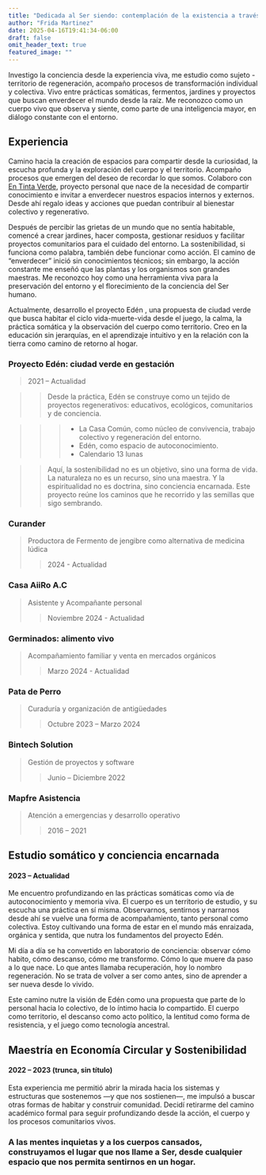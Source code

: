 ```yaml
---
title: "Dedicada al Ser siendo: contemplación de la existencia a través de la naturaleza."
author: "Frida Martinez"
date: 2025-04-16T19:41:34-06:00
draft: false
omit_header_text: true
featured_image: ""
---
```


Investigo la conciencia desde la experiencia viva, me estudio como sujeto - territorio de regeneración, acompaño procesos de transformación individual y colectiva.
Vivo entre prácticas somáticas, fermentos, jardines y proyectos que buscan enverdecer el mundo desde la raíz.
Me reconozco como un cuerpo vivo que observa y siente, como parte de una inteligencia mayor, en diálogo constante con el entorno.


## Experiencia

Camino hacia la creación de espacios para compartir desde la curiosidad, la escucha profunda y la exploración del cuerpo y el territorio. Acompaño procesos que emergen del deseo de recordar lo que somos. Colaboro con [En Tinta Verde](https://entintaverde.org/), proyecto personal que nace de la necesidad de compartir conocimiento e invitar a enverdecer nuestros espacios internos y externos. Desde ahí regalo ideas y acciones que puedan contribuir al bienestar colectivo y regenerativo.

Después de percibir las grietas de un mundo que no sentía habitable, comencé a crear jardines, hacer composta, gestionar residuos y facilitar proyectos comunitarios para el cuidado del entorno. La sostenibilidad, si funciona como palabra, también debe funcionar como acción. El camino de “enverdecer” inició sin conocimientos técnicos; sin embargo, la acción constante me enseñó que las plantas y los organismos son grandes maestras. Me reconozco hoy como una herramienta viva para la preservación del entorno y el florecimiento de la conciencia del Ser humano.

Actualmente, desarrollo el proyecto Edén , una propuesta de ciudad verde que busca habitar el ciclo vida-muerte-vida desde el juego, la calma, la práctica somática y la observación del cuerpo como territorio. Creo en la educación sin jerarquías, en el aprendizaje intuitivo y en la relación con la tierra como camino de retorno al hogar.


### Proyecto Edén: ciudad verde en gestación
>  2021 – Actualidad

>>Desde la práctica, Edén se construye como un tejido de proyectos regenerativos: educativos, ecológicos, comunitarios y de conciencia.

>>> - La Casa Común, como núcleo de convivencia, trabajo colectivo y regeneración del entorno.
>>> - Edén, como espacio de autoconocimiento.
>>> - Calendario 13 lunas 
 
>> Aquí, la sostenibilidad no es un objetivo, sino una forma de vida. La naturaleza no es un recurso, sino una maestra. Y la espiritualidad no es doctrina, sino conciencia encarnada. Este proyecto reúne los caminos que he recorrido y las semillas que sigo sembrando.

### Curander
> Productora de Fermento de jengibre como alternativa de medicina lúdica 
>> 2024 - Actualidad

### Casa AiiRo A.C 
> Asistente y Acompañante personal
>> Noviembre 2024 - Actualidad

### Germinados: alimento vivo
> Acompañamiento familiar y venta en mercados orgánicos
>> Marzo 2024 - Actualidad

### Pata de Perro
> Curaduría y organización de antigüedades
>> Octubre 2023 – Marzo 2024

### Bintech Solution
> Gestión de proyectos y software
>> Junio – Diciembre 2022

### Mapfre Asistencia
> Atención a emergencias y desarrollo operativo
>> 2016 – 2021


## Estudio somático y conciencia encarnada
#### 2023 – Actualidad

Me encuentro profundizando en las prácticas somáticas como vía de autoconocimiento y memoria viva. El cuerpo es un territorio de estudio, y su escucha una práctica en sí misma. Observarnos, sentirnos y narrarnos desde ahí se vuelve una forma de acompañamiento, tanto personal como colectiva. Estoy cultivando una forma de estar en el mundo más enraizada, orgánica y sentida, que nutra los fundamentos del proyecto Edén.

Mi día a día se ha convertido en laboratorio de conciencia: observar cómo habito, cómo descanso, cómo me transformo. Cómo lo que muere da paso a lo que nace. Lo que antes llamaba recuperación, hoy lo nombro regeneración. No se trata de volver a ser como antes, sino de aprender a ser nueva desde lo vivido.

Este camino nutre la visión de Edén como una propuesta que parte de lo personal hacia lo colectivo, de lo íntimo hacia lo compartido. El cuerpo como territorio, el descanso como acto político, la lentitud como forma de resistencia, y el juego como tecnología ancestral.


## Maestría en Economía Circular y Sostenibilidad
#### 2022 – 2023 (trunca, sin título)

Esta experiencia me permitió abrir la mirada hacia los sistemas y estructuras que sostenemos —y que nos sostienen—, me impulsó a buscar otras formas de habitar y construir comunidad. Decidí retirarme del camino académico formal para seguir profundizando desde la acción, el cuerpo y los procesos comunitarios vivos.


### A las mentes inquietas y a los cuerpos cansados, construyamos el lugar que nos llame a Ser, desde cualquier espacio que nos permita sentirnos en un hogar.
